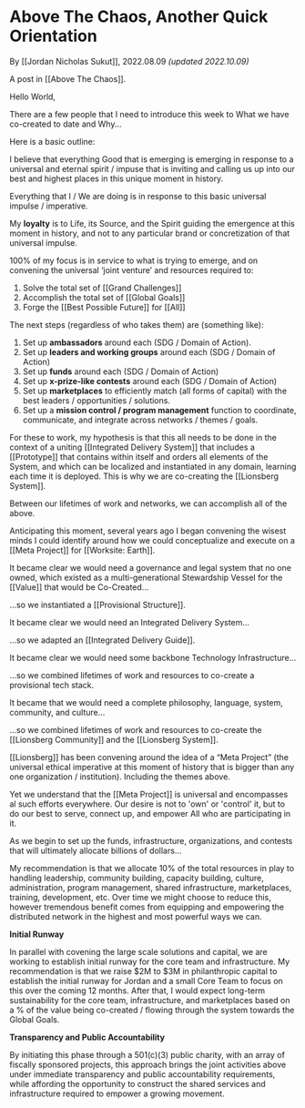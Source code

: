 # Above The Chaos, Another Quick Orientation
By [[Jordan Nicholas Sukut]], 2022.08.09 _(updated 2022.10.09)_

A post in [[Above The Chaos]].

Hello World, 

There are a few people that I need to introduce this week to What we have co-created to date and Why... 

Here is a basic outline: 

I believe that everything Good that is emerging is emerging in response to a universal and eternal spirit / impuse that is inviting and calling us up into our best and highest places in this unique moment in history. 

Everything that I / We are doing is in response to this basic universal impulse / imperative.

My **loyalty** is to Life, its Source, and the Spirit guiding the emergence at this moment in history, and not to any particular brand or concretization of that universal impulse. 

100% of my focus is in service to what is trying to emerge, and on convening the universal ‘joint venture’ and resources required to: 

1.  Solve the total set of [[Grand Challenges]]  
2.  Accomplish the total set of [[Global Goals]]  
3.  Forge the [[Best Possible Future]] for [[All]]   

The next steps (regardless of who takes them) are (something like): 

1.  Set up **ambassadors** around each (SDG / Domain of Action). 
2.  Set up **leaders and working groups** around each (SDG / Domain of Action)
3.  Set up **funds** around each (SDG / Domain of Action)
4.  Set up **x-prize-like contests** around each (SDG / Domain of Action)
5.  Set up **marketplaces** to efficiently match (all forms of capital) with the best leaders / opportunities / solutions. 
6.  Set up a **mission control / program management** function to coordinate, communicate, and integrate across networks / themes / goals. 

For these to work, my hypothesis is that this all needs to be done in the context of a uniting [[Integrated Delivery System]] that includes a [[Prototype]] that contains within itself and orders all elements of the System, and which can be localized and instantiated in any domain, learning each time it is deployed. This is why we are co-creating the [[Lionsberg System]]. 

Between our lifetimes of work and networks, we can accomplish all of the above. 

Anticipating this moment, several years ago I began convening the wisest minds I could identify around how we could conceptualize and execute on a [[Meta Project]] for [[Worksite: Earth]].   

It became clear we would need a governance and legal system that no one owned, which existed as a multi-generational Stewardship Vessel for the [[Value]] that would be Co-Created...  

...so we instantiated a [[Provisional Structure]].  

It became clear we would need an Integrated Delivery System... 

...so we adapted an [[Integrated Delivery Guide]].  

It became clear we would need some backbone Technology Infrastructure...

...so we combined lifetimes of work and resources to co-create a provisional tech stack. 

It became that we would need a complete philosophy, language, system, community, and culture... 

...so we combined lifetimes of work and resources to co-create the [[Lionsberg Community]] and the [[Lionsberg System]].  

[[Lionsberg]] has been convening around the idea of a “Meta Project” (the universal ethical imperative at this moment of history that is bigger than any one organization / institution). Including the themes above. 

Yet we understand that the [[Meta Project]] is universal and encompasses al such efforts everywhere. Our desire is not to 'own' or 'control' it, but to do our best to serve, connect up, and empower All who are participating in it. 

As we begin to set up the funds, infrastructure, organizations, and contests that will ultimately allocate billions of dollars... 

My recommendation is that we allocate 10% of the total resources in play to handling leadership, community building, capacity building, culture, administration, program management, shared infrastructure, marketplaces, training, development, etc. Over time we might choose to reduce this, however tremendous benefit comes from equipping and empowering the distributed network in the highest and most powerful ways we can. 

**Initial Runway**

In parallel with covening the large scale solutions and capital, we are working to establish initial runway for the core team and infrastructure. My recommendation is that we raise $2M to $3M in philanthropic capital to establish the initial runway for Jordan and a small Core Team to focus on this over the coming 12 months. After that, I would expect long-term sustainability for the core team, infrastructure, and marketplaces based on a % of the value being co-created / flowing through the system towards the Global Goals. 

**Transparency and Public Accountability**

By initiating this phase through a 501(c)(3) public charity, with an array of fiscally sponsored projects, this approach brings the joint activities above under immediate transparency and public accountability requirements, while affording the opportunity to construct the shared services and infrastructure required to empower a growing movement. 